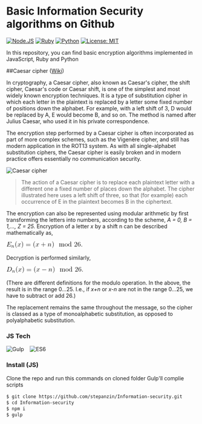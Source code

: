 # Basic Information Security algorithms on Github
[![Node.JS](https://img.shields.io/badge/Node.JS-%3E%3D4.0-brightgreen.svg)](https://nodejs.org)
[![Ruby](https://img.shields.io/badge/Ruby-%3E2.0-red.svg)](https://www.ruby-lang.org/)
[![Python](https://img.shields.io/badge/Python-%3E%3D%203.0-blue.svg)](https://www.python.org/)
[![License: MIT](https://img.shields.io/badge/License-MIT-yellow.svg)](https://opensource.org/licenses/MIT)

In this repository, you can find basic encryption algorithms implemented in JavaScript, Ruby and Python

##Caesar cipher ([Wiki](https://en.wikipedia.org/wiki/Caesar_cipher))

In cryptography, a Caesar cipher, also known as Caesar's cipher, the shift cipher, Caesar's code or Caesar shift, is one of the simplest and most widely known encryption techniques. It is a type of substitution cipher in which each letter in the plaintext is replaced by a letter some fixed number of positions down the alphabet. For example, with a left shift of 3, D would be replaced by A, E would become B, and so on. The method is named after Julius Caesar, who used it in his private correspondence.

The encryption step performed by a Caesar cipher is often incorporated as part of more complex schemes, such as the Vigenère cipher, and still has modern application in the ROT13 system. As with all single-alphabet substitution ciphers, the Caesar cipher is easily broken and in modern practice offers essentially no communication security.

![Caesar cipher](https://upload.wikimedia.org/wikipedia/commons/thumb/4/4a/Caesar_cipher_left_shift_of_3.svg/320px-Caesar_cipher_left_shift_of_3.svg.png)
>The action of a Caesar cipher is to replace each plaintext letter with a different one a fixed number of places down the alphabet. The cipher illustrated here uses a left shift of three, so that (for example) each occurrence of E in the plaintext becomes B in the ciphertext.

The encryption can also be represented using modular arithmetic by first transforming the letters into numbers, according to the scheme, *A = 0, B = 1,..., Z = 25.* Encryption of a letter  *x* by a shift n can be described mathematically as,

![Formula](https://github.com/stepanzin/Information-security/blob/master/docs/Caesar1.gif?raw=true)

Decryption is performed similarly,

![Formula](https://github.com/stepanzin/Information-security/blob/master/docs/Caesar2.gif?raw=true)

(There are different definitions for the modulo operation. In the above, the result is in the range 0...25. I.e., if *x+n* or *x-n* are not in the range 0...25, we have to subtract or add 26.)

The replacement remains the same throughout the message, so the cipher is classed as a type of monoalphabetic substitution, as opposed to polyalphabetic substitution.

### JS Tech
<img src="https://raw.githubusercontent.com/gulpjs/artwork/master/gulp-2x.png" height="100" alt="Gulp">   
<img src="https://blog.codewithdan.com/wp-content/uploads/2016/04/es6-logo-300x300-270x250.png" height="100" alt="ES6">

### Install (JS)
Clone the repo and run this commands on cloned folder
Gulp'll complie scripts
```
$ git clone https://github.com/stepanzin/Information-security.git
$ cd Information-security
$ npm i
$ gulp
```
